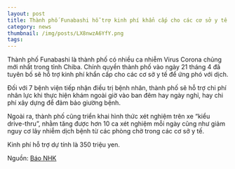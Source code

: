 ```yaml
---
layout: post
title: Thành phố Funabashi hỗ trợ kinh phí khẩn cấp cho các cơ sở y tế
category: news
thumbnail: /img/posts/LX8nwzA6YfY.png
tags: 
---
```

Thành phố Funabashi là thành phố có nhiều ca nhiễm Virus Corona chủng mới nhất trong tỉnh Chiba. Chính quyền thành phố vào ngày 21 tháng 4 đã tuyên bố sẽ hỗ trợ kinh phí khẩn cấp cho các cơ sở y tế để ứng phó với dịch.

Đối với 7 bệnh viện tiếp nhận điều trị bệnh nhân, thành phố sẽ hỗ trợ chi phí nhân lực khi thực hiện khám ngoài giờ vào ban đêm hay ngày nghỉ, hay chi phí xây dựng để đảm bảo giường bệnh.

Ngoài ra, thành phố cũng triển khai hình thức xét nghiệm trên xe “kiểu drive-thru”, nhằm tăng được hơn 10 ca xét nghiệm mỗi ngày cũng như giảm nguy cơ lây nhiễm dịch bệnh từ các phòng chờ trong các cơ sở y tế.

Kinh phí hỗ trợ dự tính là 350 triệu yen.

Nguồn: [Báo NHK](https://www3.nhk.or.jp/lnews/chiba/20200421/1080010701.html)
